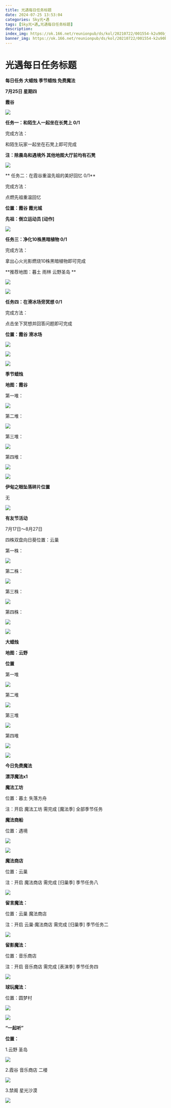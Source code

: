```yaml
---
title: 光遇每日任务标题
date: 2024-07-25 13:53:04
categories: Sky光•遇
tags: [Sky光•遇,光遇每日任务标题]
description: 
index_img: https://ok.166.net/reunionpub/ds/kol/20210722/001554-k2u90bj7ay.png?imageView&thumbnail=600x0&type=jpg
banner_img: https://ok.166.net/reunionpub/ds/kol/20210722/001554-k2u90bj7ay.png?imageView&thumbnail=600x0&type=jpg
---
```

# 光遇每日任务标题
**每日任务 大蜡烛 季节蜡烛 免费魔法**

 **7月25日 星期四**

 **﻿霞谷**

![](https://img.166.net/reunionpub/ds/kol_server/20240725/001341-atozepgb7n.jpg)

 **任务一：和陌生人一起坐在长凳上 0/1**

完成方法：

和陌生玩家一起坐在石凳上即可完成

 **注：除晨岛和遇境外 其他地图大厅前均有石凳**

![](https://img.166.net/reunionpub/ds/kol_server/20240725/000630-3eqag6p5bk.jpg)

 **  任务二：在霞谷重温先祖的美好回忆 0/1**

完成方法：

点燃先祖重温回忆

 **位置：霞谷 霞光城**

 **先祖：倒立运动员 [动作]**

![](https://img.166.net/reunionpub/ds/kol_server/20240725/000643-4i5bva8q01.jpg)

 **任务三：净化10株黑暗植物 0/1**

完成方法：

拿出心火光影燃烧10株黑暗植物即可完成

 **推荐地图：暮土 雨林 云野圣岛  **

![](https://img.166.net/reunionpub/ds/kol_server/20240725/000655-p7dgsijsho.jpg)

![](https://img.166.net/reunionpub/ds/kol_server/20240725/000700-ir3jc4abos.jpeg)

 **任务四：在滑冰场旁冥想 0/1**

完成方法：

点击坐下冥想并回答问题即可完成

 **位置：霞谷 滑冰场**

![](https://img.166.net/reunionpub/ds/kol_server/20240725/000715-d72bue6kw4.jpeg)

![](https://img.166.net/reunionpub/ds/kol_server/20240725/000720-na953lybzq.jpeg)

![](https://img.166.net/reunionpub/ds/kol/20240127/072300-y4gsrkwvcm.png)

 **季节蜡烛**

 **地图：霞谷**

第一堆：

![](https://img.166.net/reunionpub/ds/kol_server/20240725/000438-4s5ub3edpq.jpeg)

第二堆：

![](https://img.166.net/reunionpub/ds/kol_server/20240725/000445-wh3a2y7d69.jpeg)

第三堆：

![](https://img.166.net/reunionpub/ds/kol_server/20240725/000452-donbiflz31.jpeg)

第四堆：

![](https://img.166.net/reunionpub/ds/kol_server/20240725/000458-h2szj7f0n5.jpeg)

![](https://img.166.net/reunionpub/ds/kol/20240127/072300-y4gsrkwvcm.png)

 **伊甸之眼坠落碎片位置**

无

![](https://img.166.net/reunionpub/ds/kol/20240127/072300-y4gsrkwvcm.png)

 **有友节活动**

7月17日～8月27日

四株双盘向日葵位置：云巢

第一株：

![](https://img.166.net/reunionpub/ds/kol_server/20240717/012357-tr32sdwfi9.jpg)

第二株：

![](https://img.166.net/reunionpub/ds/kol_server/20240717/012404-r9wnsi082d.jpg)

第三株：

![](https://img.166.net/reunionpub/ds/kol_server/20240717/012411-efy7mt68r9.jpg)

第四株：

![](https://img.166.net/reunionpub/ds/kol_server/20240717/012418-qlf3b4g89s.jpg)

![](https://img.166.net/reunionpub/ds/kol_server/20240717/003917-8p704dsqv9.png)

 **大蜡烛**

 **地图：云野**

  

 **位置**

第一堆

![](https://img.166.net/reunionpub/ds/kol_server/20240725/001846-103suampkd.jpg)

第二堆

![](https://img.166.net/reunionpub/ds/kol_server/20240725/001853-foizh46bv7.jpg)

第三堆

![](https://img.166.net/reunionpub/ds/kol_server/20240725/001900-ncf50qr3ty.jpg)

第四堆

![](https://img.166.net/reunionpub/ds/kol_server/20240725/001905-5atrdb9csu.jpg)

 **![](https://img.166.net/reunionpub/ds/kol/20231014/004048-gyt2imp830.png)**

 **今日免费魔法**

 **漂浮魔法x1**

 **魔法工坊**

位置：暮土 失落方舟

注：开启 魔法工坊 需完成 [魔法季] 全部季节任务

 **魔法商船**

位置：遇境

 **![](https://img.166.net/reunionpub/ds/kol/20231014/004605-qmuiowanf4.png)**

![](https://img.166.net/reunionpub/ds/kol_server/20240725/000540-8rpd6cnsbf.jpg)

 **魔法商店**

位置：云巢

注：开启 魔法商店 需完成 [归巢季] 季节任务八

![](https://img.166.net/reunionpub/ds/kol_server/20240725/000527-wgzojuly14.jpg)

 **留言魔法：**

位置：云巢 魔法商店

注：开启 云巢·魔法商店 需完成 [归巢季] 季节任务二

![](https://img.166.net/reunionpub/ds/kol/20240104/233540-rs5n8klws2.jpg)

 **留影魔法：**

位置：音乐商店

注：开启 音乐商店 需完成 [表演季] 季节任务四

![](https://img.166.net/reunionpub/ds/kol/20240428/232643-hrkcnvb1jq.jpeg)

 **球玩魔法：**

位置：圆梦村

 **![](https://img.166.net/reunionpub/ds/kol/20231014/005022-4hnlvzm7iu.png)**

 **![](https://img.166.net/reunionpub/ds/kol/20231220/070757-w9oeg612sl.png)**

 **“一起听”**

 **位置：**

1.云野 圣岛

**![](https://img.166.net/reunionpub/ds/kol/20231220/071109-so6aef3jyr.jpeg)**

2.霞谷 音乐商店 二楼

**![](https://img.166.net/reunionpub/ds/kol/20231220/071120-naym3f5u4g.jpeg)**

3.禁阁 星光沙漠

 **![](https://img.166.net/reunionpub/ds/kol/20231220/071136-p6b05krfu4.png)**

